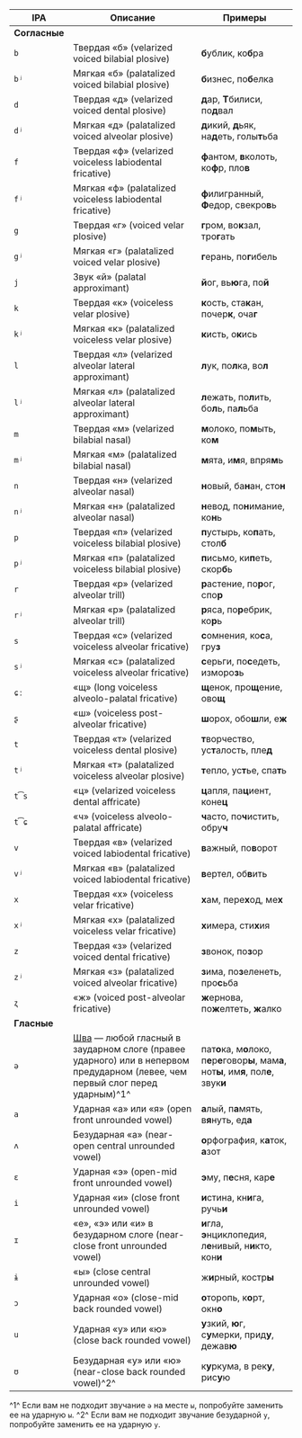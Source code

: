 IPA           | Описание                                                                                              | Примеры
--------------|-------------------------------------------------------------------------------------------------------|--------------------------------------------
**Согласные**   |                                                                                                       |
`b`             | Твердая «б» (velarized voiced bilabial plosive)                                                       | **б**ублик, ко**б**ра
`bʲ`            | Мягкая «б» (palatalized voiced bilabial plosive)                                                      | **б**изнес, по**б**елка
`d`             | Твердая «д» (velarized voiced dental plosive)                                                         | **д**ар, **Т**билиси, по**д**вал
`dʲ`            | Мягкая «д» (palatalized voiced alveolar plosive)                                                      | **д**икий, **д**ьяк, на**д**еть, голы**т**ьба
`f`             | Твердая «ф» (velarized voiceless labiodental fricative)                                               | **ф**антом, **в**колоть, ко**ф**р, пло**в**
`fʲ`            | Мягкая «ф» (palatalized voiceless labiodental fricative)                                              | **ф**илигранный, **Ф**едор, свекро**в**ь
`g`             | Твердая «г» (voiced velar plosive)                                                                    | **г**ром, во**к**зал, тро**г**ать
`gʲ`            | Мягкая «г» (palatalized voiced velar plosive)                                                         | **г**ерань, по**г**ибель
`j`             | Звук «й» (palatal approximant)                                                                        | **й**ог, вь**ю**га, по**й**
`k`             | Твердая «к» (voiceless velar plosive)                                                                 | **к**ость, ста**к**ан, почер**к**, оча**г**
`kʲ`            | Мягкая «к» (palatalized voiceless velar plosive)                                                      | **к**исть, о**к**ись
`l`             | Твердая «л» (velarized alveolar lateral approximant)                                                  | **л**ук, по**л**ка, во**л**
`lʲ`            | Мягкая «л» (palatalized alveolar lateral approximant)                                                 | **л**ежать, по**л**ить, бо**л**ь, па**л**ьба
`m`             | Твердая «м» (velarized bilabial nasal)                                                                | **м**олоко, по**м**ыть, ко**м**
`mʲ`            | Мягкая «м» (palatalized bilabial nasal)                                                               | **м**ята, и**м**я, впря**м**ь
`n`             | Твердая «н» (velarized alveolar nasal)                                                                | **н**овый, ба**н**ан, сто**н**
`nʲ`            | Мягкая «н» (palatalized alveolar nasal)                                                               | **н**евод, по**н**имание, ко**н**ь
`p`             | Твердая «п» (velarized voiceless bilabial plosive)                                                    | **п**устырь, ко**п**ать, стол**б**
`pʲ`            | Мягкая «п» (palatalized voiceless bilabial plosive)                                                   | **п**исьмо, ки**п**еть, скор**б**ь
`r`             | Твердая «р» (velarized alveolar trill)                                                                | **р**астение, по**р**ог, спо**р**
`rʲ`            | Мягкая «р» (palatalized alveolar trill)                                                               | **р**яса, по**р**ебрик, ко**р**ь
`s`             | Твердая «с» (velarized voiceless alveolar fricative)                                                  | **с**омнения, ко**с**а, гру**з**
`sʲ`            | Мягкая «с» (palatalized voiceless alveolar fricative)                                                 | **с**ерьги, по**с**едеть, изморо**з**ь
`ɕː`            | «щ» (long voiceless alveolo-palatal fricative)                                                        | **щ**енок, про**щ**ение, ово**щ**
`ʂ`             | «ш» (voiceless post-alveolar fricative)                                                               | **ш**орох, обо**ш**ли, е**ж**
`t`             | Твердая «т» (velarized voiceless dental plosive)                                                      | **т**ворчество, ус**т**алость, пле**д**
`tʲ`            | Мягкая «т» (palatalized voiceless alveolar plosive)                                                   | **т**епло, ус**т**ье, спа**т**ь
`t͡s`            | «ц» (velarized voiceless dental affricate)                                                            | **ц**апля, па**ц**иент, коне**ц**
`t͡ɕ`            | «ч» (voiceless alveolo-palatal affricate)                                                             | **ч**асто, по**ч**истить, обру**ч**
`v`             | Твердая «в» (velarized voiced labiodental fricative)                                                  | **в**ажный, по**в**орот
`vʲ`            | Мягкая «в» (palatalized voiced labiodental fricative)                                                 | **в**ертел, об**в**ить
`x`             | Твердая «х» (voiceless velar fricative)                                                               | **х**ам, пере**х**од, ме**х**
`xʲ`            | Мягкая «х» (palatalized voiceless velar fricative)                                                    | **х**имера, сти**х**ия
`z`             | Твердая «з» (velarized voiced dental fricative)                                                       | **з**вонок, по**з**ор
`zʲ`            | Мягкая «з» (palatalized voiced alveolar fricative)                                                    | **з**има, по**з**еленеть, про**с**ьба
`ʐ`             | «ж» (voiced post-alveolar fricative)                                                                  | **ж**ернова, по**ж**елтеть, **ж**алко
**Гласные**     |                                                                                                       |
`ə`             | [Шва](https://en.wikipedia.org/wiki/Schwa) — любой гласный в заударном слоге (правее ударного) или в непервом предударном (левее, чем первый слог перед ударным)^1^             | пат**о**ка,  м**о**локо, п**е**р**е**говор**ы**, мам**а**, нот**ы**, им**я**, пол**е**, звук**и**
`a`             | Ударная «а» или «я» (open front unrounded vowel)                                                      | **а**лый, п**а**мять, в**я**нуть, ед**а**
`ʌ`             | Безударная «а» (near-open central unrounded vowel)                                                    | **о**рфография, к**а**ток, **а**зот
`ɛ`             | Ударная «э» (open-mid front unrounded vowel)                                                          | **э**му, п**е**сня, кар**е**
`i`             | Ударная «и» (close front unrounded vowel)                                                             | **и**стина, кн**и**га, ручь**и**
`ɪ`             | «е», «э» или «и» в безударном слоге (near-close front unrounded vowel)                                | **и**гла, **э**нциклопедия, л**е**нивый, н**и**кто, кон**и**
`ɨ`             | «ы» (close central unrounded vowel)                                                                   | ж**и**рный, костр**ы**
`ɔ`             | Ударная «о» (close-mid back rounded vowel)                                                            | **о**торопь, к**о**рт, окн**о**
`u`             | Ударная «у» или «ю» (close back rounded vowel)                                                        | **у**зкий, **ю**г, с**у**мерки, прид**у**, дежав**ю**
`ʊ`             | Безударная «у» или «ю» (near-close back rounded vowel)^2^                                                | к**у**ркума, в рек**у**, рис**у**ю

^1^ Если вам не подходит звучание `ə` на месте `ы`, попробуйте заменить ее на ударную `ы`.
^2^ Если вам не подходит звучание безударной `у`, попробуйте заменить ее на ударную `у`.